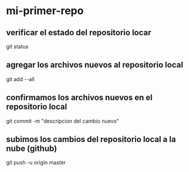# mi-primer-repo

## verificar el estado del repositorio locar
git status
## agregar los archivos nuevos al repositorio local
git add --all
## confirmamos los archivos nuevos en el repositorio local
git commit -m "descripcion del cambio nuevo"
## subimos los cambios del repositorio local a la nube (github)
git push -u origin master
